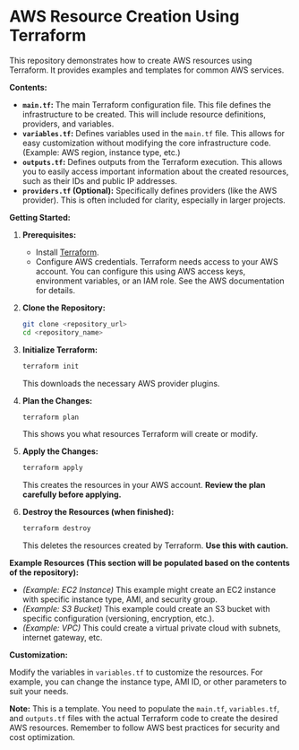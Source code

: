 # AWS Resource Creation Using Terraform

This repository demonstrates how to create AWS resources using Terraform.  It provides examples and templates for common AWS services.

**Contents:**

* **`main.tf`:**  The main Terraform configuration file. This file defines the infrastructure to be created.  This will include resource definitions, providers, and variables.
* **`variables.tf`:** Defines variables used in the `main.tf` file.  This allows for easy customization without modifying the core infrastructure code.  (Example:  AWS region, instance type, etc.)
* **`outputs.tf`:** Defines outputs from the Terraform execution.  This allows you to easily access important information about the created resources, such as their IDs and public IP addresses.
* **`providers.tf` (Optional):**  Specifically defines providers (like the AWS provider).  This is often included for clarity, especially in larger projects.


**Getting Started:**

1. **Prerequisites:**
   * Install [Terraform](https://www.terraform.io/downloads.html).
   * Configure AWS credentials.  Terraform needs access to your AWS account. You can configure this using AWS access keys, environment variables, or an IAM role.  See the AWS documentation for details.

2. **Clone the Repository:**
   ```bash
   git clone <repository_url>
   cd <repository_name>
   ```

3. **Initialize Terraform:**
   ```bash
   terraform init
   ```
   This downloads the necessary AWS provider plugins.

4. **Plan the Changes:**
   ```bash
   terraform plan
   ```
   This shows you what resources Terraform will create or modify.

5. **Apply the Changes:**
   ```bash
   terraform apply
   ```
   This creates the resources in your AWS account.  **Review the plan carefully before applying.**

6. **Destroy the Resources (when finished):**
   ```bash
   terraform destroy
   ```
   This deletes the resources created by Terraform.  **Use this with caution.**


**Example Resources (This section will be populated based on the contents of the repository):**

* _(Example: EC2 Instance)_  This example might create an EC2 instance with specific instance type, AMI, and security group.
* _(Example: S3 Bucket)_ This example could create an S3 bucket with specific configuration (versioning, encryption, etc.).
* _(Example: VPC)_   This could create a virtual private cloud with subnets, internet gateway, etc.

**Customization:**

Modify the variables in `variables.tf` to customize the resources.  For example, you can change the instance type, AMI ID, or other parameters to suit your needs.


**Note:**  This is a template.  You need to populate the `main.tf`, `variables.tf`, and `outputs.tf` files with the actual Terraform code to create the desired AWS resources.  Remember to follow AWS best practices for security and cost optimization.
```
